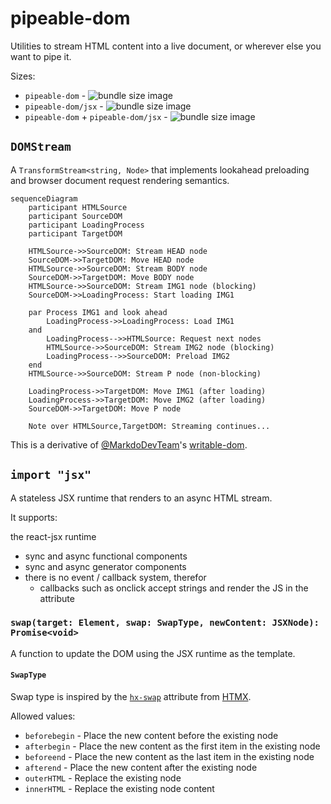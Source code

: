 # pipeable-dom

Utilities to stream HTML content into a live document, or wherever else you want to pipe it.

Sizes:

- `pipeable-dom` - ![bundle size image](https://deno.bundlejs.com/badge?q=pipeable-dom@0.0.8)
- `pipeable-dom/jsx` - ![bundle size image](https://deno.bundlejs.com/badge?q=pipeable-dom@0.0.8/jsx)
- `pipeable-dom` + `pipeable-dom/jsx` - ![bundle size image](https://deno.bundlejs.com/badge?q=pipeable-dom@0.0.8,pipeable-dom@0.0.8/jsx)

## `DOMStream`

A `TransformStream<string, Node>` that implements lookahead preloading and browser document request rendering semantics.

```mermaid
sequenceDiagram
    participant HTMLSource
    participant SourceDOM
    participant LoadingProcess
    participant TargetDOM

    HTMLSource->>SourceDOM: Stream HEAD node
    SourceDOM->>TargetDOM: Move HEAD node
    HTMLSource->>SourceDOM: Stream BODY node
    SourceDOM->>TargetDOM: Move BODY node
    HTMLSource->>SourceDOM: Stream IMG1 node (blocking)
    SourceDOM->>LoadingProcess: Start loading IMG1

    par Process IMG1 and look ahead
        LoadingProcess->>LoadingProcess: Load IMG1
    and
        LoadingProcess-->>HTMLSource: Request next nodes
        HTMLSource->>SourceDOM: Stream IMG2 node (blocking)
        LoadingProcess-->>SourceDOM: Preload IMG2
    end
    HTMLSource->>SourceDOM: Stream P node (non-blocking)

    LoadingProcess->>TargetDOM: Move IMG1 (after loading)
    LoadingProcess->>TargetDOM: Move IMG2 (after loading)
    SourceDOM->>TargetDOM: Move P node

    Note over HTMLSource,TargetDOM: Streaming continues...
```

This is a derivative of [@MarkdoDevTeam](https://x.com/MarkoDevTeam)'s [writable-dom](https://github.com/marko-js/writable-dom).

## `import "jsx"`

A stateless JSX runtime that renders to an async HTML stream.

It supports:

the react-jsx runtime

- sync and async functional components
- sync and async generator components
- there is no event / callback system, therefor
  - callbacks such as onclick accept strings and render the JS in the attribute

### `swap(target: Element, swap: SwapType, newContent: JSXNode):  Promise<void>`

A function to update the DOM using the JSX runtime as the template.

#### `SwapType`

Swap type is inspired by the [`hx-swap`](https://htmx.org/attributes/hx-swap/) attribute from [HTMX](https://htmx.org/).

Allowed values:

- `beforebegin` - Place the new content before the existing node
- `afterbegin` - Place the new content as the first item in the existing node
- `beforeend` - Place the new content as the last item in the existing node
- `afterend` - Place the new content after the existing node
- `outerHTML` - Replace the existing node
- `innerHTML` - Replace the existing node content
